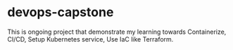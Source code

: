 # devops-capstone
This is ongoing project that demonstrate my learning towards Containerize, CI/CD, Setup Kubernetes service, Use IaC like Terraform.
